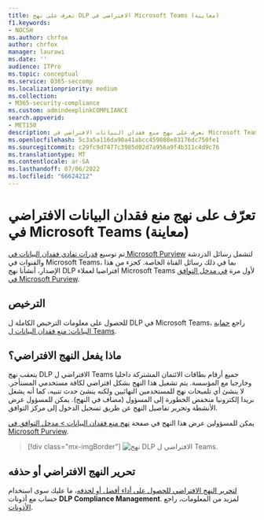 ```yaml
---
title: تعرف على نهج DLP الافتراضي في Microsoft Teams (معاينة)
f1.keywords:
- NOCSH
ms.author: chrfox
author: chrfox
manager: laurawi
ms.date: ''
audience: ITPro
ms.topic: conceptual
ms.service: O365-seccomp
ms.localizationpriority: medium
ms.collection:
- M365-security-compliance
ms.custom: admindeeplinkCOMPLIANCE
search.appverid:
- MET150
description: تعرف على نهج منع فقدان البيانات الافتراضي في Microsoft Teams
ms.openlocfilehash: 5c3a5a116da90a41abcc459808e83176dc750fe1
ms.sourcegitcommit: c29fc9d7477c3985d02d7a956a9f4b311c4d9c76
ms.translationtype: MT
ms.contentlocale: ar-SA
ms.lasthandoff: 07/06/2022
ms.locfileid: "66624212"
---
```

# <a name="learn-about-the-default-data-loss-prevention-policy-in-microsoft-teams-preview"></a>تعرّف على نهج منع فقدان البيانات الافتراضي في Microsoft Teams (معاينة)

تم توسيع [قدرات تفادي فقدان البيانات في Microsoft Purview](dlp-learn-about-dlp.md) لتشمل رسائل الدردشة والقنوات في Microsoft Teams، بما في ذلك رسائل القناة الخاصة. كجزء من هذا الإصدار، أنشأنا نهج DLP افتراضيا لعملاء Microsoft Teams لأول مرة <a href="https://go.microsoft.com/fwlink/p/?linkid=2077149" target="_blank">في مدخل التوافق في Microsoft Purview</a>.

## <a name="licensing"></a>الترخيص

للحصول على معلومات الترخيص الكاملة ل DLP في Microsoft Teams، راجع [حماية البيانات: منع فقدان البيانات ل Teams](/office365/servicedescriptions/microsoft-365-service-descriptions/microsoft-365-tenantlevel-services-licensing-guidance/microsoft-365-security-compliance-licensing-guidance#information-protection-data-loss-prevention-for-teams).

## <a name="what-does-the-default-policy-do"></a>ماذا يفعل النهج الافتراضي؟

يتعقب نهج DLP الافتراضي ل Teams جميع أرقام بطاقات الائتمان المشتركة داخليا وخارجيا مع المؤسسة. يتم تشغيل هذا النهج بشكل افتراضي لكافة مستخدمي المستأجر. لا ينشئ أي تلميحات نهج للمستخدمين النهائيين ولكنه ينشئ حدث تنبيه، كما أنه يشغل بريدا إلكترونيا منخفض الخطورة إلى المسؤول (مضاف في النهج). يمكن للمسؤول عرض الأنشطة وتحرير تفاصيل النهج عن طريق تسجيل الدخول إلى مركز التوافق.

يمكن للمسؤولين عرض هذا النهج في صفحة [نهج منع فقدان البيانات > مدخل التوافق في Microsoft Purview](https://compliance.microsoft.com/compliancesettings).


> [!div class="mx-imgBorder"]
> ![نهج DLP الافتراضي ل Teams.](../media/default-teams-dlp-policy.png)

## <a name="edit-or-delete-the-default-policy"></a>تحرير النهج الافتراضي أو حذفه

[لتحرير النهج الافتراضي للحصول على أداء أفضل أو لحذفه](create-test-tune-dlp-policy.md#tune-a-dlp-policy)، ما عليك سوى استخدام حساب مع أذونات **DLP Compliance Management**. لمزيد من المعلومات، راجع [الأذونات](create-test-tune-dlp-policy.md#permissions).

